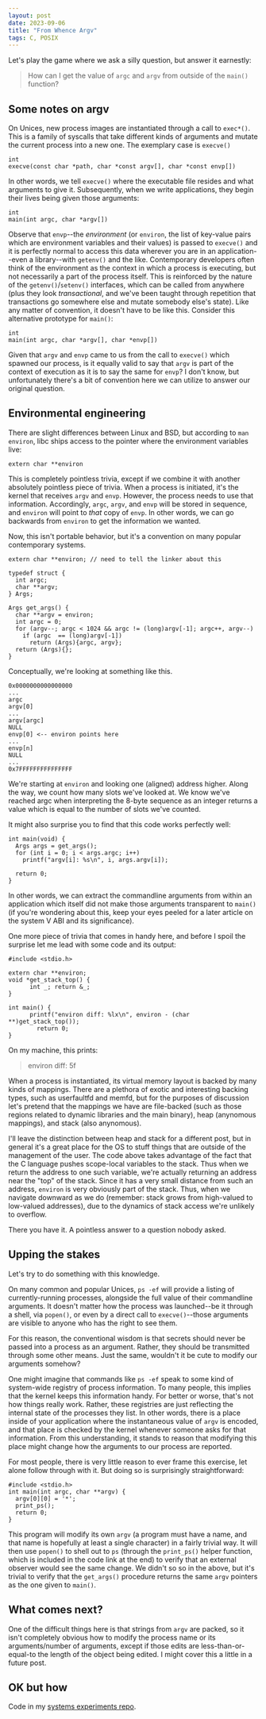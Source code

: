 ```yaml
---
layout: post
date: 2023-09-06
title: "From Whence Argv"
tags: C, POSIX
---
```


Let's play the game where we ask a silly question, but answer it earnestly:

> How can I get the value of `argc` and `argv` from outside of the `main()` function?

## Some notes on argv

On Unices, new process images are instantiated through a call to `exec*()`. This is a family of syscalls that take different kinds of arguments and mutate the current process into a new one. The exemplary case is `execve()`

```
int
execve(const char *path, char *const argv[], char *const envp[])
```

In other words, we tell `execve()` where the executable file resides and what arguments to give it. Subsequently, when we write applications, they begin their lives being given those arguments:

```
int
main(int argc, char *argv[])
```

Observe that `envp`--the _environment_ (or `environ`, the list of key-value pairs which are environment variables and their values) is passed to `execve()` and it is perfectly normal to access this data wherever you are in an application--even a library--with `getenv()` and the like. Contemporary developers often think of the environment as the context in which a process is executing, but not necessarily a part of the process itself. This is reinforced by the nature of the `getenv()`/`setenv()` interfaces, which can be called from anywhere (plus they look _transactional_, and we've been taught through repetition that transactions go somewhere else and mutate somebody else's state). Like any matter of convention, it doesn't have to be like this. Consider this alternative prototype for `main()`:

```
int
main(int argc, char *argv[], char *envp[])
```

Given that `argv` and `envp` came to us from the call to `execve()` which spawned our process, is it equally valid to say that `argv` is part of the context of execution as it is to say the same for `envp`?  I don't know, but unfortunately there's a bit of convention here we can utilize to answer our original question.

##  Environmental engineering

There are slight differences between Linux and BSD, but according to `man environ`, libc ships access to the pointer where the environment variables live:

```
extern char **environ
```

This is completely pointless trivia, except if we combine it with another absolutely pointless piece of trivia. When a process is initiated, it's the kernel that receives `argv` and `envp`. However, the process needs to use that information. Accordingly, `argc`, `argv`, and `envp` will be stored in sequence, and `environ` will point to _that_ copy of `envp`. In other words, we can go backwards from `environ` to get the information we wanted.

Now, this isn't portable behavior, but it's a convention on many popular contemporary systems.

```
extern char **environ; // need to tell the linker about this

typedef struct {
  int argc;
  char **argv;
} Args;

Args get_args() {
  char **argv = environ;
  int argc = 0;
  for (argv--; argc < 1024 && argc != (long)argv[-1]; argc++, argv--)
    if (argc  == (long)argv[-1])
      return (Args){argc, argv};
  return (Args){};
}
```

Conceptually, we're looking at something like this.
```
0x0000000000000000
...
argc
argv[0]
...
argv[argc]
NULL
envp[0] <-- environ points here
...
envp[n]
NULL
...
0x7FFFFFFFFFFFFFFF
```

We're starting at `environ` and looking one (aligned) address higher. Along the way, we count how many slots we've looked at. We know we've reached argc when interpreting the 8-byte sequence as an integer returns a value which is equal to the number of slots we've counted.

It might also surprise you to find that this code works perfectly well:

```
int main(void) {
  Args args = get_args();
  for (int i = 0; i < args.argc; i++)
    printf("argv[i]: %s\n", i, args.argv[i]);

  return 0;
}
```

In other words, we can extract the commandline arguments from within an application which itself did not make those arguments transparent to `main()` (if you're wondering about this, keep your eyes peeled for a later article on the system V ABI and its significance).

One more piece of trivia that comes in handy here, and before I spoil the surprise let me lead with some code and its output:

```
#include <stdio.h>

extern char **environ;
void *get_stack_top() {
      int _; return &_;
}

int main() {
      printf("environ diff: %lx\n", environ - (char **)get_stack_top());
        return 0;
}
```

On my machine, this prints:

> environ diff: 5f

When a process is instantiated, its virtual memory layout is backed by many kinds of mappings. There are a plethora of exotic and interesting backing types, such as userfaultfd and memfd, but for the purposes of discussion let's pretend that the mappings we have are file-backed (such as those regions related to dynamic libraries and the main binary), heap (anynomous mappings), and stack (also anynomous).

I'll leave the distinction between heap and stack for a different post, but in general it's a great place for the OS to stuff things that are outside of the management of the user. The code above takes advantage of the fact that the C language pushes scope-local variables to the stack.  Thus when we return the address to one such variable, we're actually returning an address near the "top" of the stack. Since it has a very small distance from such an address, `environ` is very obviously part of the stack.  Thus, when we navigate downward as we do (remember:  stack grows from high-valued to low-valued addresses), due to the dynamics of stack access we're unlikely to overflow.

There you have it. A pointless answer to a question nobody asked.


## Upping the stakes

Let's try to do something with this knowledge.

On many common and popular Unices, `ps -ef` will provide a listing of currently-running processes, alongside the full value of their commandline arguments. It doesn't matter how the process was launched--be it through a shell, via `popen()`, or even by a direct call to `execve()`--those arguments are visible to anyone who has the right to see them.

For this reason, the conventional wisdom is that secrets should never be passed into a process as an argument. Rather, they should be transmitted through some other means. Just the same, wouldn't it be cute to modify our arguments somehow?

One might imagine that commands like `ps -ef` speak to some kind of system-wide registry of process information. To many people, this implies that the kernel keeps this information handy. For better or worse, that's not how things really work. Rather, these registries are just reflecting the internal state of the processes they list. In other words, there is a place inside of your application where the instantaneous value of `argv` is encoded, and that place is checked by the kernel whenever someone asks for that information. From this understanding, it stands to reason that modifying this place might change how the arguments to our process are reported.

For most people, there is very little reason to ever frame this exercise, let alone follow through with it. But doing so is surprisingly straightforward:

```
#include <stdio.h>
int main(int argc, char **argv) {
  argv[0][0] = '*';
  print_ps();
  return 0;
}
```

This program will modify its own `argv` (a program must have a name, and that name is hopefully at least a single character) in a fairly trivial way.  It will then use `popen()` to shell out to `ps` (through the `print_ps()` helper function, which is included in the code link at the end) to verify that an external observer would see the same change. We didn't so so in the above, but it's trivial to verify that the `get_args()` procedure returns the same `argv` pointers as the one given to `main()`.

## What comes next?

One of the difficult things here is that strings from `argv` are packed, so it isn't completely obvious how to modify the process name or its arguments/number of arguments, except if those edits are less-than-or-equal-to the length of the object being edited. I might cover this a little in a future post.

## OK but how

Code in my [systems experiments repo](https://github.com/sanchda/systems_experiments/tree/main/argv).
